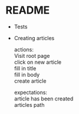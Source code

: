 # README

* Tests 
 - Creating articles    
    
    actions:  
    Visit root page  
    click on new article  
    fill in title  
    fill in body  
    create article  
      
    expectations:  
    article has been created  
    articles path
    
